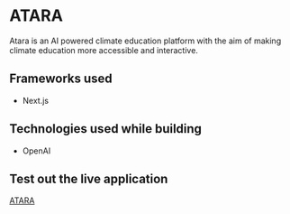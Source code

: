 # ATARA 
Atara is an AI powered climate education platform with the aim of making climate education more accessible and interactive.

## Frameworks used
<ul>
  <li>Next.js</li>
</ul>

## Technologies used while building
<ul>
  <li>OpenAI</li>
</ul>

## Test out the live application
[ATARA](https://atara.netlify.app/)
